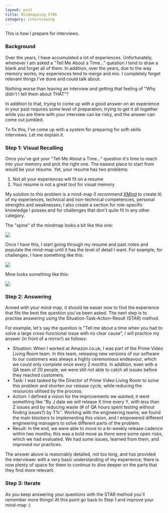 ```yaml
---
layout: post
title: Mindmapping STAR
category: interviewing
---
```


This is how I prepare for interviews.

### Background

Over the years, I have accumulated a lot of experiences. Unfortunately, whenever I am asked a "Tell Me About a Time..." question I tend to draw a blank and forget all of them. In addition, over the years, due to the way memory works, my experiences tend to merge and mix. I completely forget relevant things I've done and could talk about.

Nothing worse than leaving an interview and getting that feeling of "Why didn't I tell them about THAT"?

In addition to that, trying to come up with a good answer on an experience in your past requires some level of preparation; trying to get it all together while you are there with your interview can be risky, and the answer can come out jumbled.

To fix this, I've come up with a system for preparing for soft-skills interviews. Let me explain it.

### Step 1: Visual Recalling

Once you've got your "Tell Me About a Time..." question it's time to reach into your memory and pick the right one. The easiest place to start from would be your resume. Yet, your resume has two problems:

1. Not all your experiences will fit on a resume
2. Your resume is not a great tool for visual memory

My solution to this problem is a mind-map (I recommend [XMind](https://www.xmind.net/) to create it) of my experiences, technical and non-technical competencies, personal strengths and weaknesses; I also create a section for role-specific knowledge I posses and for challenges that don't quite fit in any other category.

The "spine" of the mindmap looks a bit like this one:

<img src="{{site.url}}{{site.images}}/interviewing/mindmap-spine.png">

Once I have this, I start going through my resume and past notes and populate the mind-map until it has the level of detail I want. For example, for challenges, I have something like this:

<img src="{{site.url}}{{site.images}}/interviewing/mindmap-challenges.png">

Mine looks something like this:

<img src="{{site.url}}{{site.images}}/interviewing/mindmap-complete.png">

### Step 2: Answering

Armed with your mind-map, it should be easier now to find the experience that fits the best the question you've been asked. The next step is to practise answering using the Situation-Task-Action-Result (STAR) method.

For example, let's say the question is "Tell me about a time when you had to solve a large cross-functional issue with no clear cause", I will practice my answer (in front of a mirror!) as follows:

- Situation: When I worked at Amazon.co.uk, I was part of the Prime Video Living Room team. In this team, releasing new versions of our software to our customers was always a highly ceremonious endeavour, which we could only complete once every 2 months. In addition, even with a QA team of 20 people, we were still not able to catch all issues before they reached customers.
- Task: I was tasked by the Director of Prime Video Living Room to solve this problem and shorten our release cycle, while reducing the resources utilised by the process.
- Action: I defined a vision for the improvements we wanted; it went something like "By J date we will release X time every Y, with less than Z issues and by reducing waste (# of QA hours spent testing without finding issues?) by T%". Working with the engineering teams, we found the main blockers to implementing this vision, and I empowered different engineering managers to solve different parts of the problem.
- Result: In the end, we were able to move to a bi-weekly release cadence within two months; this was a bold move as there were some open risks, which we had evaluated. We had some issues, learned from them, and improved our practices.

The answer above is reasonably detailed, not too long, and has provided the interviewer with a very basic understanding of my experience; there is now plenty of space for them to continue to dive deeper on the parts that they find more relevant.

### Step 3: Iterate

As you keep answering your questions with the STAR method you'll remember more things! At this point go back to Step 1 and improve your mind-map :)
